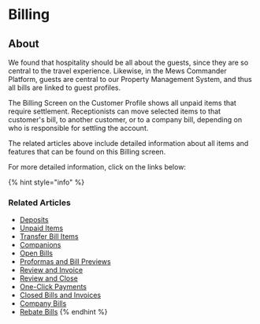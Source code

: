 # Billing

## About

We found that hospitality should be all about the guests, since they are so central to the travel experience. Likewise, in the Mews Commander Platform, guests are central to our Property Management System, and thus all bills are linked to guest profiles.

The Billing Screen on the Customer Profile shows all unpaid items that require settlement. Receptionists can move selected items to that customer's bill, to another customer, or to a company bill, depending on who is responsible for settling the account.

The related articles above include detailed information about all items and features that can be found on this Billing screen.

For more detailed information, click on the links below:

{% hint style="info" %}
### Related Articles

* ​[Deposits](https://mews-systems.gitbook.io/guide/mews-commander/profiles/customer-profile/billing/deposits)​
* ​[Unpaid Items](https://mews-systems.gitbook.io/guide/mews-commander/profiles/customer-profile/billing/unpaid-items)​
* ​[Transfer Bill Items](https://mews-systems.gitbook.io/guide/mews-commander/profiles/customer-profile/billing/transfer-bill-items)​
* ​[Companions](https://mews-systems.gitbook.io/guide/mews-commander/profiles/customer-profile/billing/companions)​
* ​[Open Bills](https://mews-systems.gitbook.io/guide/mews-commander/profiles/customer-profile/billing/open-bills)​
* ​[Proformas and Bill Previews](https://mews-systems.gitbook.io/guide/mews-commander/profiles/customer-profile/billing/proformas-and-bill-previews)​
* ​[Review and Invoice](https://mews-systems.gitbook.io/guide/mews-commander/profiles/customer-profile/billing/review-and-invoice)​
* ​[Review and Close](https://mews-systems.gitbook.io/guide/mews-commander/profiles/customer-profile/billing/review-and-close)​
* ​[One-Click Payments](https://mews-systems.gitbook.io/guide/mews-commander/profiles/customer-profile/billing/one-click-payments)​
* ​[Closed Bills and Invoices](https://mews-systems.gitbook.io/guide/mews-commander/profiles/customer-profile/billing/closed-bills-and-invoices)​
* ​[Company Bills](https://mews-systems.gitbook.io/guide/mews-commander/profiles/customer-profile/billing/company-bills)​
* ​[Rebate Bills](https://mews-systems.gitbook.io/guide/mews-commander/profiles/customer-profile/billing/rebate-bills)​
{% endhint %}

